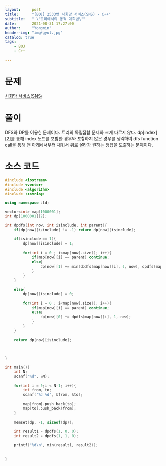 ```yaml
---
layout:     post
title:      "[BOJ] 2533번 사회망 서비스(SNS) - C++"
subtitle:   " \"트리에서의 동적 계획법\""
date:       2021-08-31 17:27:00
author:     "Yongmin"
header-img: "img/gyul.jpg"
catalog: true
tags:
    - BOJ
    - C++
  
---
```


# 문제
[사회망 서비스(SNS)](https://www.acmicpc.net/problem/2533)

# 풀이

DFS와 DP를 이용한 문제이다. 트리의 독립집합 문제와 크게 다르지 않다. dp[index][2]를 통해 index 노드를 포함한 경우와 포함하지 않은 경우를 생각하여 dfs function call을 통해
맨 아래에서부터 채워서 위로 올라가 원하는 정답을 도출하는 문제이다.

# 소스 코드

```c++
#include <iostream>
#include <vector>
#include <algorithm>
#include <cstring>

using namespace std;

vector<int> map[1000001];
int dp[1000001][2];

int dpdfs(int now, int isinclude, int parent){
    if(dp[now][isinclude] != -1) return dp[now][isinclude];
    
    if(isinclude == 1){
        dp[now][isinclude] = 1;
        
        for(int i = 0 ; i<map[now].size(); i++){
            if(map[now][i] == parent) continue;
            else{
                dp[now][1] += min(dpdfs(map[now][i], 0, now), dpdfs(map[now][i], 1, now));
            }
        }
    }
    
    else{
        dp[now][isinclude] = 0;
        
        for(int i = 0 ; i<map[now].size(); i++){
            if(map[now][i] == parent) continue;
            else{
                dp[now][0] += dpdfs(map[now][i], 1, now);
            }
        }
    }
    
    return dp[now][isinclude];
    
    
    
}

int main(){
    int N;
    scanf("%d", &N);
    
    for(int i = 0;i < N-1; i++){
        int from, to;
        scanf("%d %d", &from, &to);
        
        map[from].push_back(to);
        map[to].push_back(from);
    }
    
    memset(dp, -1, sizeof(dp));
    
    int result1 = dpdfs(1, 0, 0);
    int result2 = dpdfs(1, 1, 0);
    
    printf("%d\n", min(result1, result2));
    
    
}
```
